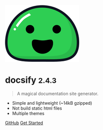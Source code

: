 ![logo](_media/icon.svg)

# docsify <small>2.4.3</small>

> A magical documentation site generator.

- Simple and lightweight (~14kB gzipped)
- Not build static html files
- Multiple themes


[GitHub](https://github.com/QingWei-Li/docsify/)
[Get Started](#docsify)
